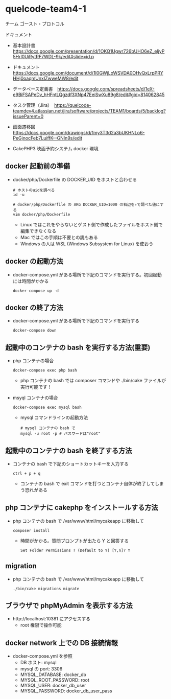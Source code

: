 # quelcode-team4-1
チーム ゴースト・プロトコル

ドキュメント
- 基本設計書　https://docs.google.com/presentation/d/1OKQ1Ugwr726bUHO6eZ_eljyP5Hrl0UiRytRF7WDL-9k/edit#slide=id.p
- ドキュメント　https://docs.google.com/document/d/1I0GWjLoWSVDA0OHvQxLrpPRYHHj0oaqmUnxIZwweMW8/edit
- データベース定義書　https://docs.google.com/spreadsheets/d/1eX-e9BiFSAPeDv_hHFntLQgzdf3XNp47EeiSwXu89g8/edit#gid=814062845
- タスク管理（Jira）　https://quelcode-teamdev4.atlassian.net/jira/software/projects/TEAM1/boards/5/backlog?issueParent=0
- 画面遷移図　https://docs.google.com/drawings/d/1my3T3d2a3bUKHNLo6-PeGjnocFeb7LuiffK--GNIn9s/edit

- CakePHP3 映画予約システム docker 環境

## docker 起動前の準備

- docker/php/Dockerfile の DOCKER_UID をホストと合わせる

  ```
  # ホストのuidを調べる
  id -u

  # docker/php/Dockerfile の ARG DOCKER_UID=1000 の右辺を↑で調べた値にする
  vim docker/php/Dockerfile
  ```

  - Linux ではこれをやらないとゲスト側で作成したファイルをホスト側で編集できなくなる
  - Mac ではこの手順は不要との説もある
  - Windows の人は WSL (Windows Subsystem for Linux) を使おう

## docker の起動方法

- docker-compose.yml がある場所で下記のコマンドを実行する。初回起動には時間がかかる

  ```
  docker-compose up -d
  ```

## docker の終了方法

- docker-compose.yml がある場所で下記のコマンドを実行する

  ```
  docker-compose down
  ```

## 起動中のコンテナの bash を実行する方法(重要)

- php コンテナの場合

  ```
  docker-compose exec php bash
  ```

  - php コンテナの bash では composer コマンドや ./bin/cake ファイルが実行可能です！

- msyql コンテナの場合

  ```
  docker-compose exec mysql bash
  ```

  - mysql コマンドラインの起動方法

    ```
    # mysql コンテナの bash で
    mysql -u root -p # パスワードは"root"
    ```

## 起動中のコンテナの bash を終了する方法

- コンテナの bash で下記のショートカットキーを入力する

  ```
  ctrl + p + q
  ```

  - コンテナの bash で exit コマンドを打つとコンテナ自体が終了してしまう恐れがある

## php コンテナに cakephp をインストールする方法

- php コンテナの bash で /var/www/html/mycakeapp に移動して

  ```
  composer install
  ```

  - 時間がかかる。質問プロンプトが出たら Y と回答する

    ```
    Set Folder Permissions ? (Default to Y) [Y,n]? Y
    ```

## migration

- php コンテナの bash で /var/www/html/mycakeapp に移動して

  ```
  ./bin/cake migrations migrate
  ```


## ブラウザで phpMyAdmin を表示する方法

- http://localhost:10381 にアクセスする
  - root 権限で操作可能


## docker network 上での DB 接続情報

- docker-compose.yml を参照
  - DB ホスト: mysql
  - mysql の port: 3306
  - MYSQL_DATABASE: docker_db
  - MYSQL_ROOT_PASSWORD: root
  - MYSQL_USER: docker_db_user
  - MYSQL_PASSWORD: docker_db_user_pass
